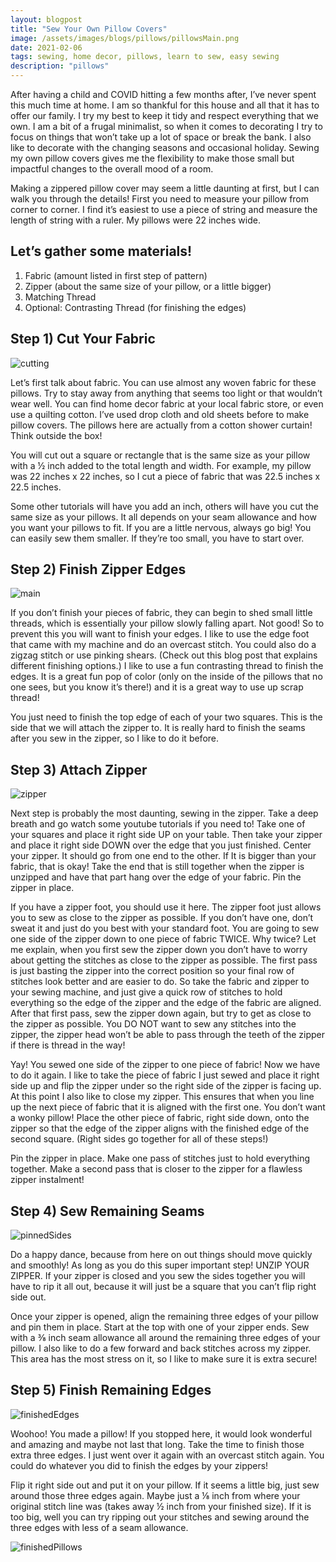 ```yaml
---
layout: blogpost
title: "Sew Your Own Pillow Covers"
image: /assets/images/blogs/pillows/pillowsMain.png
date: 2021-02-06
tags: sewing, home decor, pillows, learn to sew, easy sewing
description: "pillows"
---
```


After having a child and COVID hitting a few months after, I’ve never spent this much time at home. I am so thankful for this house and all that it has to offer our family. I try my best to keep it tidy and respect everything that we own. I am a bit of a frugal minimalist, so when it comes to decorating I try to focus on things that won’t take up a lot of space or break the bank. I also like to decorate with the changing seasons and occasional holiday. Sewing my own pillow covers gives me the flexibility to make those small but impactful changes to the overall mood of a room.

Making a zippered pillow cover may seem a little daunting at first, but I can walk you through the details! First you need to measure your pillow from corner to corner. I find it’s easiest to use a piece of string and measure the length of string with a ruler. My pillows were 22 inches wide.

<h2> Let’s gather some materials! </h2>

1. Fabric (amount listed in first step of pattern)
2. Zipper (about the same size of your pillow, or a little bigger)
3. Matching Thread
4. Optional: Contrasting Thread (for finishing the edges)

<h2> Step 1) Cut Your Fabric </h2>

![cutting](/assets/images/blogs/pillows/cutting.jpg)

Let’s first talk about fabric. You can use almost any woven fabric for these pillows. Try to stay away from anything that seems too light or that wouldn’t wear well. You can find home decor fabric at your local fabric store, or even use a quilting cotton. I’ve used drop cloth and old sheets before to make pillow covers. The pillows here are actually from a cotton shower curtain! Think outside the box!

You will cut out a square or rectangle that is the same size as your pillow with a ½ inch added to the total length and width. For example, my pillow was 22 inches x 22 inches, so I cut a piece of fabric that was 22.5 inches x 22.5 inches. 

Some other tutorials will have you add an inch, others will have you cut the same size as your pillows. It all depends on your seam allowance and how you want your pillows to fit. If you are a little nervous, always go big! You can easily sew them smaller. If they’re too small, you have to start over. 



<h2> Step 2) Finish Zipper Edges </h2>

![main](/assets/images/blogs/pillows/edgeFoot.jpg)

If you don’t finish your pieces of fabric, they can begin to shed small little threads, which is essentially your pillow slowly falling apart. Not good! So to prevent this you will want to finish your edges. I like to use the edge foot that came with my machine and do an overcast stitch. You could also do a zigzag stitch or use pinking shears. (Check out this blog post that explains different finishing options.) I like to use a fun contrasting thread to finish the edges. It is a great fun pop of color (only on the inside of the pillows that no one sees, but you know it’s there!) and it is a great way to use up scrap thread!

You just need to finish the top edge of each of your two squares. This is the side that we will attach the zipper to. It is really hard to finish the seams after you sew in the zipper, so I like to do it before.



<h2> Step 3) Attach Zipper </h2>

![zipper](/assets/images/blogs/pillows/zipperSewn.jpg)

Next step is probably the most daunting, sewing in the zipper. Take a deep breath and go watch some youtube tutorials if you need to! Take one of your squares and place it right side UP on your table. Then take your zipper and place it right side DOWN over the edge that you just finished. Center your zipper. It should go from one end to the other. If It is bigger than your fabric, that is okay! Take the end that is still together when the zipper is unzipped and have that part hang over the edge of your fabric. Pin the zipper in place.

If you have a zipper foot, you should use it here. The zipper foot just allows you to sew as close to the zipper as possible. If you don’t have one, don’t sweat it and just do you best with your standard foot. You are going to sew one side of the zipper down to one piece of fabric TWICE. Why twice? Let me explain, when you first sew the zipper down you don’t have to worry about getting the stitches as close to the zipper as possible. The first pass is just basting the zipper into the correct position so your final row of stitches look better and are easier to do. So take the fabric and zipper to your sewing machine, and just give a quick row of stitches to hold everything so the edge of the zipper and the edge of the fabric are aligned. After that first pass, sew the zipper down again, but try to get as close to the zipper as possible. You DO NOT want to sew any stitches into the zipper, the zipper head won’t be able to pass through the teeth of the zipper if there is thread in the way!

Yay! You sewed one side of the zipper to one piece of fabric! Now we have to do it again. I like to take the piece of fabric I just sewed and place it right side up and flip the zipper under so the right side of the zipper is facing up. At this point I also like to close my zipper. This ensures that when you line up the next piece of fabric that it is aligned with the first one. You don’t want a wonky pillow! Place the other piece of fabric, right side down, onto the zipper so that the edge of the zipper aligns with the finished edge of the second square. (Right sides go together for all of these steps!) 

Pin the zipper in place. Make one pass of stitches just to hold everything together. Make a second pass that is closer to the zipper for a flawless zipper instalment!




<h2> Step 4) Sew Remaining Seams </h2>

![pinnedSides](/assets/images/blogs/pillows/pinnedSides.jpg)

Do a happy dance, because from here on out things should move quickly and smoothly! As long as you do this super important step! UNZIP YOUR ZIPPER. If your zipper is closed and you sew the sides together you will have to rip it all out, because it will just be a square that you can’t flip right side out. 

Once your zipper is opened, align the remaining three edges of your pillow and pin them in place. Start at the top with one of your zipper ends. Sew with a ⅜ inch seam allowance all around the remaining three edges of your pillow. I also like to do a few forward and back stitches across my zipper. This area has the most stress on it, so I like to make sure it is extra secure!



<h2> Step 5) Finish Remaining Edges </h2>

![finishedEdges](/assets/images/blogs/pillows/finishedEdges.jpg)

Woohoo! You made a pillow! If you stopped here, it would look wonderful and amazing and maybe not last that long. Take the time to finish those extra three edges. I just went over it again with an overcast stitch again. You could do whatever you did to finish the edges by your zippers! 

Flip it right side out and put it on your pillow. If it seems a little big, just sew around those three edges again. Maybe just a ⅛ inch from where your original stitch line was (takes away ½ inch from your finished size). If it is too big, well you can try ripping out your stitches and sewing around the three edges with less of a seam allowance. 


![finishedPillows](/assets/images/blogs/pillows/finishedPillows.jpg)

